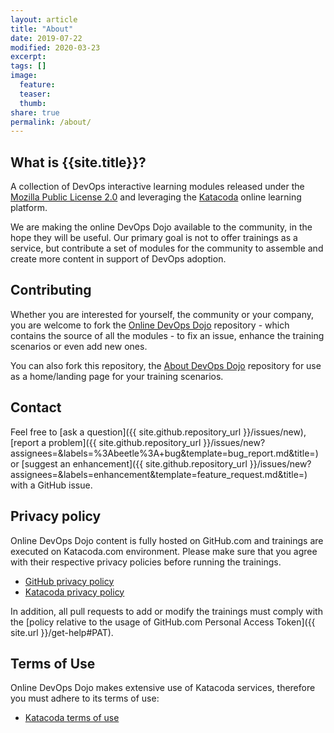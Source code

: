 ```yaml
---
layout: article
title: "About"
date: 2019-07-22
modified: 2020-03-23
excerpt:
tags: []
image:
  feature:
  teaser:
  thumb:
share: true
permalink: /about/
---
```


## What is {{site.title}}?

A collection of DevOps interactive learning modules released under the [Mozilla Public License
2.0](https://github.com/dxc-technology/online-devops-dojo/blob/master/LICENSE) and leveraging the [Katacoda](https://katacoda.com) online learning platform.

We are making the online DevOps Dojo available to the community, in the hope they will be useful. Our primary goal is not to offer
trainings as a service, but contribute a set of modules for the community to assemble and create more content in support of DevOps
adoption.

## Contributing

Whether you are interested for yourself, the community or your company, you are welcome to fork the [Online DevOps
Dojo](https://github.com/dxc-technology/online-devops-dojo) repository - which contains the source of all the modules - to fix an
issue, enhance the training scenarios or even add new ones.

You can also fork this repository, the [About DevOps Dojo](https://github.com/dxc-technology/about-devops-dojo) repository for use
as a home/landing page for your training scenarios.

## Contact

Feel free to [ask a question]({{ site.github.repository_url }}/issues/new), [report a problem]({{ site.github.repository_url }}/issues/new?assignees=&labels=%3Abeetle%3A+bug&template=bug_report.md&title=) or [suggest an enhancement]({{ site.github.repository_url }}/issues/new?assignees=&labels=enhancement&template=feature_request.md&title=) with a GitHub issue.

## Privacy policy

Online DevOps Dojo content is fully hosted on GitHub.com and trainings are executed on Katacoda.com environment. Please make sure that you agree with their respective privacy policies before running the trainings.
- [GitHub privacy policy](https://help.github.com/en/articles/github-privacy-statement)
- [Katacoda privacy policy](https://www.katacoda.com/privacy)

In addition, all pull requests to add or modify the trainings must comply with the [policy relative to the usage of GitHub.com Personal Access Token]({{ site.url }}/get-help#PAT).

## Terms of Use

Online DevOps Dojo makes extensive use of Katacoda services, therefore you must adhere to its terms of use:
- [Katacoda terms of use](https://www.katacoda.com/terms)
